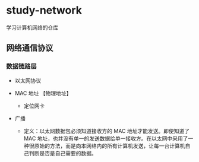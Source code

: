 # study-network
学习计算机网络的仓库

## 网络通信协议

### 数据链路层
- 以太网协议
- MAC 地址 【物理地址】
    - 定位网卡

- 广播
    - 定义：以太网数据包必须知道接收方的 MAC 地址才能发送。即使知道了 MAC 地址，也并没有单一的发送数据给单一接收方。在以太网中采用了一种很原始的方法，而是向本网络内的所有计算机发送，让每一台计算机自己判断是否是自己需要的数据。
